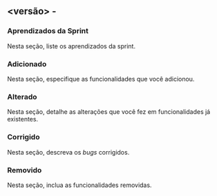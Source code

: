 ## <versão> - <data>

### Aprendizados da Sprint

Nesta seção, liste os aprendizados da sprint.

### Adicionado

Nesta seção, especifique as funcionalidades que você adicionou.

### Alterado

Nesta seção, detalhe as alterações que você fez em funcionalidades já existentes.

### Corrigido

Nesta seção, descreva os _bugs_ corrigidos.

### Removido

Nesta seção, inclua as funcionalidades removidas.
